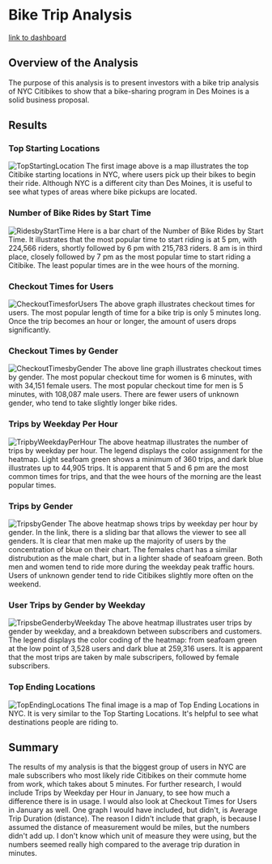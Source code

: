 # Bike Trip Analysis

[link to dashboard](https://public.tableau.com/app/profile/zeke.moore6830/viz/Citibike_Trip_Data_16365818719200/CitiBike_Trip_Data?publish=yes)

## Overview of the Analysis

The purpose of this analysis is to present investors with a bike trip analysis of NYC Citibikes to show that a bike-sharing program in Des Moines is a solid business proposal. 

## Results

### Top Starting Locations
![TopStartingLocation](https://github.com/ZekeMoore/NYC_Citibike_Challenge/blob/main/Resources/Top%20Starting%20Locations.jpg)
The first image above is a map illustrates the top Citibike starting locations in NYC, where users pick up their bikes to begin their ride. Although NYC is a different city than Des Moines, it is useful to see what types of areas where bike pickups are located. 

### Number of Bike Rides by Start Time
![RidesbyStartTime](https://github.com/ZekeMoore/NYC_Citibike_Challenge/blob/main/Resources/Number%20of%20bikes%20rides%20by%20start%20time.jpg)
Here is a bar chart of the Number of Bike Rides by Start Time. It illustrates that the most popular time to start riding is at 5 pm, with 224,566 riders, shortly followed by 6 pm with 215,783 riders. 8 am is in third place, closely followed by 7 pm as the most popular time to start riding a Citibike. The least popular times are in the wee hours of the morning. 

### Checkout Times for Users
![CheckoutTimesforUsers](https://github.com/ZekeMoore/NYC_Citibike_Challenge/blob/main/Resources/Checkout%20times%20for%20Users.jpg)
The above graph illustrates checkout times for users. The most popular length of time for a bike trip is only 5 minutes long. Once the trip becomes an hour or longer, the amount of users drops significantly. 

### Checkout Times by Gender
![CheckoutTimesbyGender](https://github.com/ZekeMoore/NYC_Citibike_Challenge/blob/main/Resources/Checkout%20times%20by%20Gender.jpg)
The above line graph illustrates checkout times by gender. The most popular checkout time for women is 6 minutes, with with 34,151 female users. The most popular checkout time for men is 5 minutes, with 108,087 male users. There are fewer users of unknown gender, who tend to take slightly longer bike rides. 

### Trips by Weekday Per Hour
![TripbyWeekdayPerHour](https://github.com/ZekeMoore/NYC_Citibike_Challenge/blob/main/Resources/Trips%20by%20Weekdays%20per%20Hour.jpg)
The above heatmap illustrates the number of trips by weekday per hour. The legend displays the color assignment for the heatmap. Light seafoam green shows a minimum of 360 trips, and dark blue illustrates up to 44,905 trips. It is apparent that 5 and 6 pm are the most common times for trips, and that the wee hours of the morning are the least popular times. 

### Trips by Gender
![TripsbyGender](https://github.com/ZekeMoore/NYC_Citibike_Challenge/blob/main/Resources/Trips%20by%20Gender%20(Weekday%20per%20hour).jpg)
The above heatmap shows trips by weekday per hour by gender. In the link, there is a sliding bar that allows the viewer to see all genders. It is clear that men make up the majority of users by the concentration of bkue on their chart. The females chart has a similar distrubution as the male chart, but in a lighter shade of seafoam green. Both men and women tend to ride more during the weekday peak traffic hours. Users of unknown gender tend to ride Citibikes slightly more often on the weekend. 

### User Trips by Gender by Weekday
![TripsbeGenderbyWeekday](https://github.com/ZekeMoore/NYC_Citibike_Challenge/blob/main/Resources/User%20trips%20by%20weekday%20by%20gender.jpg)
The above heatmap illustrates user trips by gender by weekday, and a breakdown between subscribers and customers. The legend displays the color coding of the heatmap: from seafoam green at the low point of 3,528 users and dark blue at 259,316 users. It is apparent that the most trips are taken by male subscripers, followed by female subscribers. 

### Top Ending Locations
![TopEndingLocations](https://github.com/ZekeMoore/NYC_Citibike_Challenge/blob/main/Resources/Top%20Ending%20Locations.jpg)
The final image is a map of Top Ending Locations in NYC. It is very similar to the Top Starting Locations. It's helpful to see what destinations people are riding to. 

## Summary
The results of my analysis is that the biggest group of users in NYC are male subscribers who most likely ride Citibikes on their commute home from work, which takes about 5 minutes. 
For further research, I would include Trips by Weekday per Hour in January, to see how much a difference there is in usage. I would also look at Checkout Times for Users in January as well. 
One graph I would have included, but didn't, is Average Trip Duration (distance). The reason I didn't include that graph, is because I assumed the distance of measurement would be miles, but the numbers didn't add up. I don't know which unit of measure they were using, but the numbers seemed really high compared to the average trip duration in minutes. 
